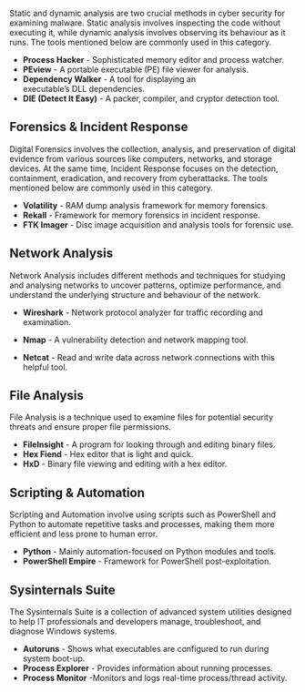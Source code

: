
  
Static and dynamic analysis are two crucial methods in cyber security for examining malware. Static analysis involves inspecting the code without executing it, while dynamic analysis involves observing its behaviour as it runs. The tools mentioned below are commonly used in this category.

- **Process Hacker** - Sophisticated memory editor and process watcher.
- **PEview** - A portable executable (PE) file viewer for analysis.
- **Dependency Walker** - A tool for displaying an executable’s DLL dependencies.
- **DIE (Detect It Easy)** - A packer, compiler, and cryptor detection tool.

## Forensics & Incident Response

Digital Forensics involves the collection, analysis, and preservation of digital evidence from various sources like computers, networks, and storage devices. At the same time, Incident Response focuses on the detection, containment, eradication, and recovery from cyberattacks. The tools mentioned below are commonly used in this category.

- **Volatility** - RAM dump analysis framework for memory forensics.
- **Rekall** - Framework for memory forensics in incident response.
- **FTK Imager** - Disc image acquisition and analysis tools for forensic use.

## Network Analysis

Network Analysis includes different methods and techniques for studying and analysing networks to uncover patterns, optimize performance, and understand the underlying structure and behaviour of the network.

- **Wireshark** - Network protocol analyzer for traffic recording and examination.  
    
- **Nmap** - A vulnerability detection and network mapping tool.  
    
- **Netcat** - Read and write data across network connections with this helpful tool.

## File Analysis

File Analysis is a technique used to examine files for potential security threats and ensure proper file permissions.

- **FileInsight** - A program for looking through and editing binary files.
- **Hex Fiend** - Hex editor that is light and quick.
- **HxD** - Binary file viewing and editing with a hex editor.

## Scripting & Automation

Scripting and Automation involve using scripts such as PowerShell and Python to automate repetitive tasks and processes, making them more efficient and less prone to human error.

- **Python** - Mainly automation-focused on Python modules and tools.
- **PowerShell Empire** - Framework for PowerShell post-exploitation.

## Sysinternals Suite

The Sysinternals Suite is a collection of advanced system utilities designed to help IT professionals and developers manage, troubleshoot, and diagnose Windows systems.

- **Autoruns** - Shows what executables are configured to run during system boot-up.
- **Process Explorer** - Provides information about running processes.
- **Process Monitor** -Monitors and logs real-time process/thread activity.
